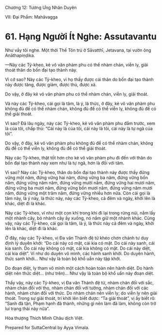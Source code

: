  

Chương 12: Tương Ưng Nhân Duyên

VII: Ðại Phẩm: Mahāvagga

# 61\. Hạng Người Ít Nghe: Assutavantu

Như vầy tôi nghe. Một thời Thế Tôn trú ở Sāvatthī, Jetavana, tại vườn ông Anāthapiṇḍika.

—Này các Tỷ-kheo, kẻ vô văn phàm phu có thể nhàm chán, viễn ly, giải thoát thân do bốn đại tạo thành này.

Vì cớ sao? Này các Tỷ-kheo, vì họ thấy được cái thân do bốn đại tạo thành này được tăng, được giảm, được thủ, được xả.

Do vậy, ở đây kẻ vô văn phàm phu có thể nhàm chán, viễn ly, giải thoát.

Và này các Tỷ-kheo, cái gọi là tâm, là ý, là thức, ở đây, kẻ vô văn phàm phu không đủ để có thể nhàm chán, không đủ để có thể viễn ly, không đủ để có thể giải thoát.

Vì sao? Ðã lâu ngày, này các Tỷ-kheo, kẻ vô văn phàm phu đắm trước, xem là của tôi, chấp thủ: “Cái này là của tôi, cái này là tôi, cái này là tự ngã của tôi”.

Do vậy, ở đây, kẻ vô văn phàm phu không đủ để có thể nhàm chán, không đủ để có thể viễn ly, không đủ để có thể giải thoát.

Này các Tỷ-kheo, thật tốt hơn cho kẻ vô văn phàm phu đi đến với thân do bốn đại tạo thành này xem như là tự ngã, hơn là đối với tâm.

Vì sao? Này các Tỷ-kheo, thân do bốn đại tạo thành này được thấy đứng vững một năm, đứng vững hai năm, đứng vững ba năm, đứng vững bốn năm, đứng vững năm năm, đứng vững mười năm, đứng vững hai mươi năm, đứng vững ba mươi năm, đứng vững bốn mươi năm, đứng vững năm mươi năm, đứng vững một trăm năm, đứng vững nhiều hơn nữa. Còn cái gọi là tâm này, là ý này, là thức này, này các Tỷ-kheo, cả đêm và ngày, khởi lên là khác, diệt đi là khác.

Này các Tỷ-kheo, ví như một con khỉ trong khi đi lại trong rừng núi, nắm lấy một nhành cây, bỏ nhành cây ấy xuống, nó nắm giữ một nhành khác. Cũng vậy, này các Tỷ-kheo, cái gọi là tâm, là ý, là thức này cả đêm và ngày, khởi lên là khác, diệt đi là khác.

Ở đây, này các Tỷ-kheo, vị Ða văn Thánh đệ tử khéo chơn chánh tư duy định lý duyên khởi: “Do cái này có mặt, cái kia có mặt. Do cái này sanh, cái kia sanh. Do cái này không có mặt, cái kia không có mặt. Do cái này diệt, cái kia diệt”. Ví như do duyên vô minh, các hành sanh khởi. Do duyên hành, thức sanh khởi… Như vậy là toàn bộ khổ uẩn này tập khởi.

Do đoạn diệt, ly tham vô minh một cách hoàn toàn nên hành diệt. Do hành diệt nên thức diệt… (như trên)… Như vậy là toàn bộ khổ uẩn này đoạn diệt.

Thấy vậy, này các Tỷ-kheo, vị Ða văn Thánh đệ tử, nhàm chán đối với sắc, nhàm chán đối với thọ, nhàm chán đối với tưởng, nhàm chán đối với các hành, nhàm chán đối với thức. Do nhàm chán nên viễn ly; do viễn ly nên giải thoát. Trong sự giải thoát, trí khởi lên biết được: “Ta giải thoát”, vị ấy biết rõ: “Sanh đã tận, Phạm hạnh đã thành, những gì nên làm đã làm, không còn trở lui trạng thái này nữa”.

Hòa thượng Thích Minh Châu dịch Việt.

Prepared for SuttaCentral by Ayya Vimala.